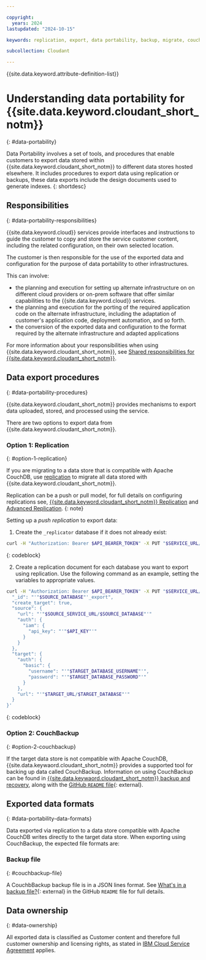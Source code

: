 ```yaml
---

copyright:
  years: 2024
lastupdated: "2024-10-15"

keywords: replication, export, data portability, backup, migrate, couchbackup, dora

subcollection: Cloudant

---
```


{{site.data.keyword.attribute-definition-list}}


# Understanding data portability for {{site.data.keyword.cloudant_short_notm}}
{: #data-portability}

Data Portability involves a set of tools, and procedures that enable customers to export data stored within {{site.data.keyword.cloudant_short_notm}} to different data stores hosted elsewhere. It includes procedures to export data using replication or backups, these data exports include the design documents used to generate indexes.
{: shortdesc}

## Responsibilities
{: #data-portability-responsibilities}

{{site.data.keyword.cloud}} services provide interfaces and instructions to guide the customer to copy and store the service customer content, including the related configuration, on their own selected location.

The customer is then responsible for the use of the exported data and configuration for the purpose of data portability to other infrastructures.

This can involve:

- the planning and execution for setting up alternate infrastructure on on different cloud providers or on-prem software that offer similar capabilities to the {{site.data.keyword.cloud}} services.
- the planning and execution for the porting of the required application code on the alternate infrastructure, including the adaptation of customer's application code, deployment automation, and so forth.
- the conversion of the exported data and configuration to the format required by the alternate infrastructure and adapted applications

For more information about your responsibilities when using {{site.data.keyword.cloudant_short_notm}}, see [Shared responsibilities for {{site.data.keyword.cloudant_short_notm}}](/docs/Cloudant?topic=Cloudant-cloudant-responsibilities).

## Data export procedures
{: #data-portability-procedures}

{{site.data.keyword.cloudant_short_notm}} provides mechanisms to export data uploaded, stored, and processed using the service.

There are two options to export data from {{site.data.keyword.cloudant_short_notm}}.

### Option 1: Replication
{: #option-1-replication}

If you are migrating to a data store that is compatible with Apache CouchDB, use [replication](/docs/Cloudant?topic=Cloudant-advanced-replication) to migrate all data stored with {{site.data.keyword.cloudant_short_notm}}.

Replication can be a push or pull model, for full details on configuring replications see,
[{{site.data.keyword.cloudant_short_notm}} Replication](/docs/Cloudant?topic=Cloudant-advanced-replication) and
[Advanced Replication](https://cloud.ibm.com/docs/Cloudant?topic=Cloudant-advanced-replication).
{: note}

Setting up a *push replication* to export data:

1. Create the `_replicator` database if it does not already exist:

```sh
curl -H "Authorization: Bearer $API_BEARER_TOKEN" -X PUT "$SERVICE_URL/_replicator
```
{: codeblock}

2. Create a replication document for each database you want to export using replication. Use the following command as an example, setting the variables to appropriate values.

```sh
curl -H "Authorization: Bearer $API_BEARER_TOKEN" -X PUT "$SERVICE_URL/_replicator/$SOURCE_DATABASE_export" -H "Content-Type: application/json" --data '{
  "_id": "'"$SOURCE_DATABASE"'_export",
  "create_target": true,
  "source": {
    "url": "'"$SOURCE_SERVICE_URL/$SOURCE_DATABASE"'"
    "auth": {
      "iam": {
        "api_key": "'"$API_KEY"'"
      }
    }
  },
  "target": {
    "auth": {
      "basic": {
        "username": "'"$TARGET_DATABASE_USERNAME"'",
        "password": "'"$TARGET_DATABASE_PASSWORD"'"
      }
    },
    "url": "'"$TARGET_URL/$TARGET_DATABASE"'"
  }
}'
```
{: codeblock}


### Option 2: CouchBackup
{: #option-2-couchbackup}

If the target data store is not compatible with Apache CouchDB, {{site.data.keywaord.cloudant_short_notm}} provides a supported tool
for backing up data called CouchBackup. Information on using CouchBackup can be found in [{{site.data.keywaord.cloudant_short_notm}} backup and recovery](docs/Cloudant?topic=Cloudant-ibm-cloudant-backup-and-recovery), along with the [GitHub `README` file](https://github.com/cloudant/couchbackup/blob/master/README.md){: external}.

## Exported data formats
{: #data-portability-data-formats}

Data exported via replication to a data store compatible with Apache CouchDB writes directly to the target data store. When exporting using CouchBackup, the expected file formats are:

### Backup file
{: #couchbackup-file}

A CouchbBackup backup file is in a JSON lines format. See [What's in a backup file?](https://github.com/IBM/couchbackup/blob/main/README.md#whats-in-a-backup-file){: external} in the
GitHub `README` file for full details.

## Data ownership
{: #data-ownership}

All exported data is classified as Customer content and therefore full customer ownership and licensing rights, as stated in [IBM Cloud Service Agreement](https://www.ibm.com/terms/?id=Z126-6304_WS) applies.
